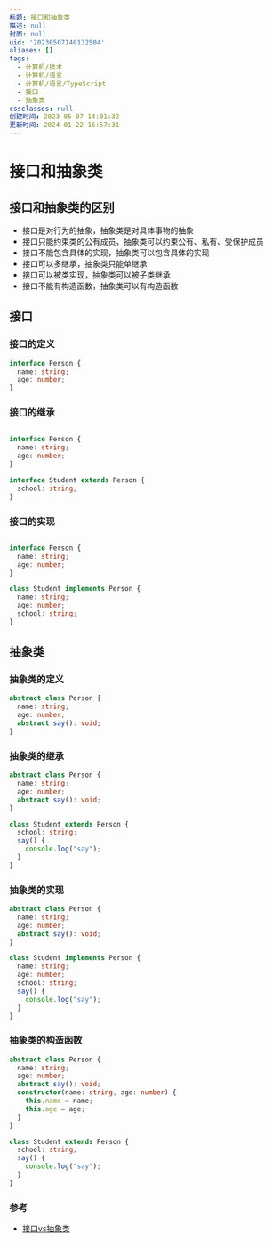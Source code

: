 ```yaml
---
标题: 接口和抽象类
描述: null
封面: null
uid: '20230507140132504'
aliases: []
tags:
  - 计算机/技术
  - 计算机/语言
  - 计算机/语言/TypeScript
  - 接口
  - 抽象类
cssclasses: null
创建时间: 2023-05-07 14:01:32
更新时间: 2024-01-22 16:57:31
---
```


# 接口和抽象类

## 接口和抽象类的区别

- 接口是对行为的抽象，抽象类是对具体事物的抽象
- 接口只能约束类的公有成员，抽象类可以约束公有、私有、受保护成员
- 接口不能包含具体的实现，抽象类可以包含具体的实现
- 接口可以多继承，抽象类只能单继承
- 接口可以被类实现，抽象类可以被子类继承
- 接口不能有构造函数，抽象类可以有构造函数

## 接口

### 接口的定义

```ts
interface Person {
  name: string;
  age: number;
}
```

### 接口的继承

```ts

interface Person {
  name: string;
  age: number;
}

interface Student extends Person {
  school: string;
}
```

### 接口的实现

```ts

interface Person {
  name: string;
  age: number;
}

class Student implements Person {
  name: string;
  age: number;
  school: string;
}
```

## 抽象类

### 抽象类的定义

```ts
abstract class Person {
  name: string;
  age: number;
  abstract say(): void;
}
```

### 抽象类的继承

```ts
abstract class Person {
  name: string;
  age: number;
  abstract say(): void;
}

class Student extends Person {
  school: string;
  say() {
    console.log("say");
  }
}
```

### 抽象类的实现

```ts
abstract class Person {
  name: string;
  age: number;
  abstract say(): void;
}

class Student implements Person {
  name: string;
  age: number;
  school: string;
  say() {
    console.log("say");
  }
}
```

### 抽象类的构造函数

```ts
abstract class Person {
  name: string;
  age: number;
  abstract say(): void;
  constructor(name: string, age: number) {
    this.name = name;
    this.age = age;
  }
}

class Student extends Person {
  school: string;
  say() {
    console.log("say");
  }
}

```

### 参考

- [接口vs抽象类](https://www.bilibili.com/video/BV1Xv411T7DA/?spm_id_from=333.788.recommend_more_video.0&vd_source=ba86147e5f227bf668c6edb61e35dcf4)

